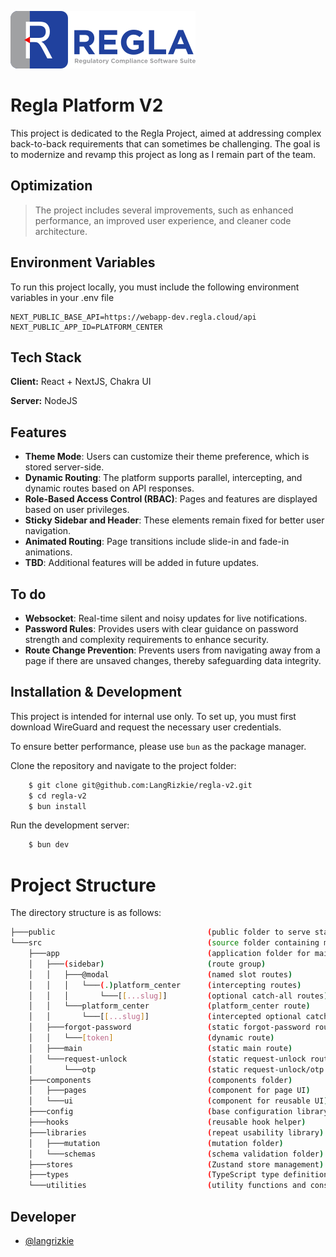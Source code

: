 ![Logo](./public/logo/full.svg)

# Regla Platform V2

This project is dedicated to the Regla Project, aimed at addressing complex back-to-back requirements that can sometimes be challenging. The goal is to modernize and revamp this project as long as I remain part of the team.

## Optimization

> The project includes several improvements, such as enhanced performance, an improved user experience, and cleaner code architecture.

## Environment Variables

To run this project locally, you must include the following environment variables in your .env file

```
NEXT_PUBLIC_BASE_API=https://webapp-dev.regla.cloud/api
NEXT_PUBLIC_APP_ID=PLATFORM_CENTER
```

## Tech Stack

**Client:** React + NextJS, Chakra UI

**Server:** NodeJS

## Features

- **Theme Mode**: Users can customize their theme preference, which is stored server-side.
- **Dynamic Routing**: The platform supports parallel, intercepting, and dynamic routes based on API responses.
- **Role-Based Access Control (RBAC)**: Pages and features are displayed based on user privileges.
- **Sticky Sidebar and Header**: These elements remain fixed for better user navigation.
- **Animated Routing**: Page transitions include slide-in and fade-in animations.
- **TBD**: Additional features will be added in future updates.

## To do

- **Websocket**: Real-time silent and noisy updates for live notifications.
- **Password Rules**: Provides users with clear guidance on password strength and complexity requirements to enhance security.
- **Route Change Prevention**: Prevents users from navigating away from a page if there are unsaved changes, thereby safeguarding data integrity.

## Installation & Development

This project is intended for internal use only. To set up, you must first download WireGuard and request the necessary user credentials.

To ensure better performance, please use `bun` as the package manager.

Clone the repository and navigate to the project folder:

```bash
    $ git clone git@github.com:LangRizkie/regla-v2.git
    $ cd regla-v2
    $ bun install
```

Run the development server:

```bash
    $ bun dev
```

# Project Structure

The directory structure is as follows:

```bash
├───public                                  (public folder to serve static assets)
└───src                                     (source folder containing main application code)
    ├───app                                 (application folder for main pages)
    │   ├───(sidebar)                       (route group)
    │   │   ├───@modal                      (named slot routes)
    │   │   │   └───(.)platform_center      (intercepting routes)
    │   │   │       └───[[...slug]]         (optional catch-all routes)
    │   │   └───platform_center             (platform_center route)
    │   │       └───[[...slug]]             (intercepted optional catch-all routes)
    │   ├───forgot-password                 (static forgot-password route)
    │   │   └───[token]                     (dynamic route)
    │   ├───main                            (static main route)
    │   └───request-unlock                  (static request-unlock route)
    │       └───otp                         (static request-unlock/otp route)
    ├───components                          (components folder)
    │   ├───pages                           (component for page UI)
    │   └───ui                              (component for reusable UI)
    ├───config                              (base configuration library)
    ├───hooks                               (reusable hook helper)
    ├───libraries                           (repeat usability library)
    │   ├───mutation                        (mutation folder)
    │   └───schemas                         (schema validation folder)
    ├───stores                              (Zustand store management)
    ├───types                               (TypeScript type definitions)
    └───utilities                           (utility functions and constants)
```

## Developer

- [@langrizkie](https://github.com/LangRizkie)
